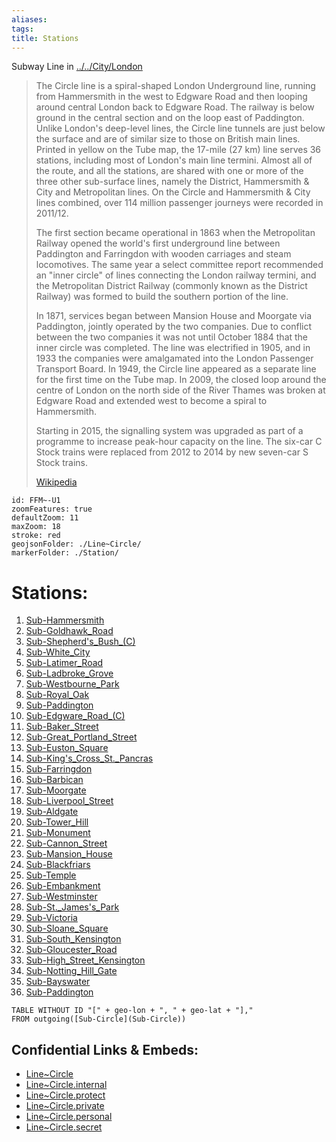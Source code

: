 ```yaml
---
aliases: 
tags: 
title: Stations
---
```

Subway Line in [../../City/London](../../City/London)

> The Circle line is a spiral-shaped London Underground line, running from Hammersmith in the west to Edgware Road and then looping around central London back to Edgware Road. The railway is below ground in the central section and on the loop east of Paddington. Unlike London's deep-level lines, the Circle line tunnels are just below the surface and are of similar size to those on British main lines. Printed in yellow on the Tube map, the 17-mile (27 km) line serves 36 stations, including most of London's main line termini. Almost all of the route, and all the stations, are shared with one or more of the three other sub-surface lines, namely the District, Hammersmith & City and Metropolitan lines. On the Circle and Hammersmith & City lines combined, over 114 million passenger journeys were recorded in 2011/12.
>
> The first section became operational in 1863 when the Metropolitan Railway opened the world's first underground line between Paddington and Farringdon with wooden carriages and steam locomotives. The same year a select committee report recommended an "inner circle" of lines connecting the London railway termini, and the Metropolitan District Railway (commonly known as the District Railway) was formed to build the southern portion of the line.
>
> In 1871, services began between Mansion House and Moorgate via Paddington, jointly operated by the two companies. Due to conflict between the two companies it was not until October 1884 that the inner circle was completed. The line was electrified in 1905, and in 1933 the companies were amalgamated into the London Passenger Transport Board. In 1949, the Circle line appeared as a separate line for the first time on the Tube map. In 2009, the closed loop around the centre of London on the north side of the River Thames was broken at Edgware Road and extended west to become a spiral to Hammersmith.
>
> Starting in 2015, the signalling system was upgraded as part of a programme to increase peak-hour capacity on the line. The six-car C Stock trains were replaced from 2012 to 2014 by new seven-car S Stock trains.
>
> [Wikipedia](https://en.wikipedia.org/wiki/Circle%20line%20(London%20Underground))


```leaflet
id: FFM~-U1
zoomFeatures: true 
defaultZoom: 11 
maxZoom: 18
stroke: red
geojsonFolder: ./Line~Circle/
markerFolder: ./Station/
```


# Stations:
1) [Sub-Hammersmith](geo/Continent/Europe/United_Kingdom/London~Greater/Underground/Station/Sub-Hammersmith.md) 
2) [Sub-Goldhawk_Road](geo/Continent/Europe/United_Kingdom/London~Greater/Underground/Station/Sub-Goldhawk_Road.md) 
3) [Sub-Shepherd's_Bush_(C)](geo/Continent/Europe/United_Kingdom/London~Greater/Underground/Station/Sub-Shepherd's_Bush_(C).md) 
4) [Sub-White_City](geo/Continent/Europe/United_Kingdom/London~Greater/Underground/Station/Sub-White_City.md) 
5) [Sub-Latimer_Road](geo/Continent/Europe/United_Kingdom/London~Greater/Underground/Station/Sub-Latimer_Road.md) 
6) [Sub-Ladbroke_Grove](geo/Continent/Europe/United_Kingdom/London~Greater/Underground/Station/Sub-Ladbroke_Grove.md) 
7) [Sub-Westbourne_Park](geo/Continent/Europe/United_Kingdom/London~Greater/Underground/Station/Sub-Westbourne_Park.md) 
8) [Sub-Royal_Oak](geo/Continent/Europe/United_Kingdom/London~Greater/Underground/Station/Sub-Royal_Oak.md) 
9) [Sub-Paddington](geo/Continent/Europe/United_Kingdom/London~Greater/Underground/Station/Sub-Paddington.md) 
10) [Sub-Edgware_Road_(C)](geo/Continent/Europe/United_Kingdom/London~Greater/Underground/Station/Sub-Edgware_Road_(C).md) 
11) [Sub-Baker_Street](geo/Continent/Europe/United_Kingdom/London~Greater/Underground/Station/Sub-Baker_Street.md) 
12) [Sub-Great_Portland_Street](geo/Continent/Europe/United_Kingdom/London~Greater/Underground/Station/Sub-Great_Portland_Street.md) 
13) [Sub-Euston_Square](geo/Continent/Europe/United_Kingdom/London~Greater/Underground/Station/Sub-Euston_Square.md) 
14) [Sub-King's_Cross_St._Pancras](geo/Continent/Europe/United_Kingdom/London~Greater/Underground/Station/Sub-King's_Cross_St._Pancras.md) 
15) [Sub-Farringdon](geo/Continent/Europe/United_Kingdom/London~Greater/Underground/Station/Sub-Farringdon.md) 
16) [Sub-Barbican](geo/Continent/Europe/United_Kingdom/London~Greater/Underground/Station/Sub-Barbican.md) 
17) [Sub-Moorgate](geo/Continent/Europe/United_Kingdom/London~Greater/Underground/Station/Sub-Moorgate.md) 
18) [Sub-Liverpool_Street](geo/Continent/Europe/United_Kingdom/London~Greater/Underground/Station/Sub-Liverpool_Street.md) 
19) [Sub-Aldgate](geo/Continent/Europe/United_Kingdom/London~Greater/Underground/Station/Sub-Aldgate.md) 
20) [Sub-Tower_Hill](geo/Continent/Europe/United_Kingdom/London~Greater/Underground/Station/Sub-Tower_Hill.md) 
21) [Sub-Monument](geo/Continent/Europe/United_Kingdom/London~Greater/Underground/Station/Sub-Monument.md) 
22) [Sub-Cannon_Street](geo/Continent/Europe/United_Kingdom/London~Greater/Underground/Station/Sub-Cannon_Street.md) 
23) [Sub-Mansion_House](geo/Continent/Europe/United_Kingdom/London~Greater/Underground/Station/Sub-Mansion_House.md) 
24) [Sub-Blackfriars](geo/Continent/Europe/United_Kingdom/London~Greater/Underground/Station/Sub-Blackfriars.md) 
25) [Sub-Temple](geo/Continent/Europe/United_Kingdom/London~Greater/Underground/Station/Sub-Temple.md) 
26) [Sub-Embankment](geo/Continent/Europe/United_Kingdom/London~Greater/Underground/Station/Sub-Embankment.md) 
27) [Sub-Westminster](geo/Continent/Europe/United_Kingdom/London~Greater/Underground/Station/Sub-Westminster.md) 
28) [Sub-St._James's_Park](geo/Continent/Europe/United_Kingdom/London~Greater/Underground/Station/Sub-St._James's_Park.md) 
29) [Sub-Victoria](geo/Continent/Europe/United_Kingdom/London~Greater/Underground/Station/Sub-Victoria.md) 
30) [Sub-Sloane_Square](geo/Continent/Europe/United_Kingdom/London~Greater/Underground/Station/Sub-Sloane_Square.md) 
31) [Sub-South_Kensington](geo/Continent/Europe/United_Kingdom/London~Greater/Underground/Station/Sub-South_Kensington.md) 
32) [Sub-Gloucester_Road](geo/Continent/Europe/United_Kingdom/London~Greater/Underground/Station/Sub-Gloucester_Road.md) 
33) [Sub-High_Street_Kensington](geo/Continent/Europe/United_Kingdom/London~Greater/Underground/Station/Sub-High_Street_Kensington.md) 
34) [Sub-Notting_Hill_Gate](geo/Continent/Europe/United_Kingdom/London~Greater/Underground/Station/Sub-Notting_Hill_Gate.md) 
35) [Sub-Bayswater](geo/Continent/Europe/United_Kingdom/London~Greater/Underground/Station/Sub-Bayswater.md) 
36) [Sub-Paddington](geo/Continent/Europe/United_Kingdom/London~Greater/Underground/Station/Sub-Paddington.md) 


```dataview
TABLE WITHOUT ID "[" + geo-lon + ", " + geo-lat + "],"
FROM outgoing([Sub-Circle](Sub-Circle))
```



## Confidential Links & Embeds: 
- [Line~Circle](../../../../../../../_public/geo/Continent/Europe/United_Kingdom/London~Greater/Underground/Line~Circle.md) 
- [Line~Circle.internal](../../../../../../../_internal/geo/Continent/Europe/United_Kingdom/London~Greater/Underground/Line~Circle.internal.md) 
- [Line~Circle.protect](../../../../../../../_protect/geo/Continent/Europe/United_Kingdom/London~Greater/Underground/Line~Circle.protect.md) 
- [Line~Circle.private](../../../../../../../_private/geo/Continent/Europe/United_Kingdom/London~Greater/Underground/Line~Circle.private.md) 
- [Line~Circle.personal](../../../../../../../_personal/geo/Continent/Europe/United_Kingdom/London~Greater/Underground/Line~Circle.personal.md) 
- [Line~Circle.secret](../../../../../../../_secret/geo/Continent/Europe/United_Kingdom/London~Greater/Underground/Line~Circle.secret.md) 
